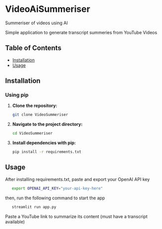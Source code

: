 # VideoAiSummeriser
Summeriser of videos using AI

Simple application to generate transcript summeries from YouTube Videos 

## Table of Contents

- [Installation](#installation)
- [Usage](#usage)

## Installation

### Using pip

1. **Clone the repository:**
   ```bash
   git clone VideoSummeriser
   ```

2. **Navigate to the project directory:**
   ```bash
   cd VideoSummeriser
   ```

3. **Install dependencies with pip:**
   ```bash
   pip install -r requirements.txt
   ```

## Usage

After installing requirements.txt, paste and export your OpenAI API key

```bash
   export OPENAI_API_KEY="your-api-key-here"
   ```

then, run the following command to start the app 

```bash
   streamlit run app.py
   ```

Paste a YouTube link to summarize its content (must have a transcript available)
